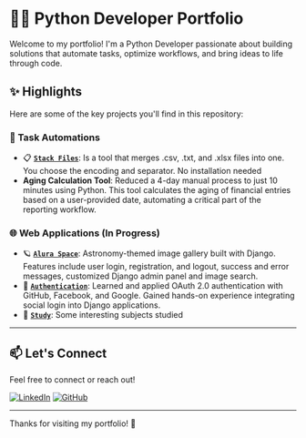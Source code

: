 # 👨‍💻 Python Developer Portfolio

Welcome to my portfolio! I'm a Python Developer passionate about building solutions that automate tasks, optimize workflows, and bring ideas to life through code.

## ✨ Highlights

Here are some of the key projects you'll find in this repository:

### 🔁 Task Automations
- 📋 **[`Stack Files`](./Stack_Files/)**: Is a tool that merges .csv, .txt, and .xlsx files into one. You choose the encoding and separator. No installation needed
- **Aging Calculation Tool**: Reduced a 4-day manual process to just 10 minutes using Python. This tool calculates the aging of financial entries based on a user-provided date, automating a critical part of the reporting workflow.

### 🌐 Web Applications (In Progress)
- 🪐 **[`Alura Space`](./Alura_Space/)**: Astronomy-themed image gallery built with Django. Features include user login, registration, and logout, success and error messages, customized Django admin panel and image search.
- 🔐 **[`Authentication`](./OAuth_Project/)**: Learned and applied OAuth 2.0 authentication with GitHub, Facebook, and Google. Gained hands-on experience integrating social login into Django applications.
- 🧾 **[`Study`](./Study/)**: Some interesting subjects studied

---
## 📫 Let's Connect

Feel free to connect or reach out!

[![LinkedIn](https://img.shields.io/badge/LinkedIn-0A66C2?style=for-the-badge&logo=linkedin&logoColor=white)](https://www.linkedin.com/in/guilherme-souza-de-albuquerque/)
[![GitHub](https://img.shields.io/badge/GitHub-000?style=for-the-badge&logo=github&logoColor=white)](https://github.com/GuilhermeSouza96)

---

Thanks for visiting my portfolio! 🚀
